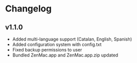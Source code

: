 # Changelog

## v1.1.0
- Added multi-language support (Catalan, English, Spanish)
- Added configuration system with config.txt
- Fixed backup permissions to user
- Bundled ZenMac.app and ZenMac.app.zip updated